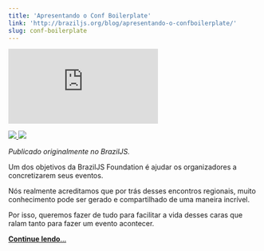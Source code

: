 ```yaml
---
title: 'Apresentando o Conf Boilerplate'
link: 'http://braziljs.org/blog/apresentando-o-confboilerplate/'
slug: conf-boilerplate
---
```


<div class="iframe-wrap">
  <iframe src="http://www.youtube.com/embed/EI99oZI3nKY" frameborder="0" allowfullscreen="true">
  </iframe>
</div>

<p class="demo-download">
  <a href="http://braziljs.github.io/conf-boilerplate/">
    <img src="http://media.tumblr.com/tumblr_lk325lvHwF1qe3219.png">
  </a>
  <a href="https://github.com/braziljs/conf-boilerplate">
    <img src="http://media.tumblr.com/tumblr_lk325u7HMG1qe3219.png">
  </a>
</p>

*Publicado originalmente no BrazilJS.*

Um dos objetivos da BrazilJS Foundation é ajudar os organizadores a concretizarem seus eventos.

Nós realmente acreditamos que por trás desses encontros regionais, muito conhecimento pode ser gerado e compartilhado de uma maneira incrível.

Por isso, queremos fazer de tudo para facilitar a vida desses caras que ralam tanto para fazer um evento acontecer.

[**Continue lendo**…](http://braziljs.org/blog/apresentando-o-confboilerplate/)